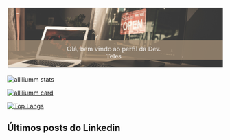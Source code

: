 ![Bem vindos ao meu perfil!](https://github.com/alliliumm/Alessandra-Teles/blob/main/header1.png)

![alliliumm stats](https://github-readme-stats.vercel.app/api?username=alliliumm&show_icons=true&theme=dracula)

[![alliliumm card](https://github-readme-stats.vercel.app/api/pin/?username=alliliumm&repo=Adminio-APP&theme=dracula)](https://github.com/alliliumm/Adminio-APP)

[![Top Langs](https://github-readme-stats.vercel.app/api/top-langs/?username=alliliumm&theme=dracula)](https://github.com/anuraghazra/github-readme-stats)


## Últimos posts do Linkedin
<!-- LINKEDIN-POST-LIST:START -->
<!-- LINKEDIN-POST-LIST:END -->
